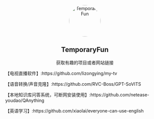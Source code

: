 <p align="center">
 <img width="100px" src="https://avatars.githubusercontent.com/u/49302081?s%E2%80%A600&u=fbe1008bc4d947954c32b958b36431e1992e1ee5&v=4" style="border-radius: 50%" 
 alt="TemporaryFun" />
 <h2 align="center">TemporaryFun</h2>
 <p align="center">获取有趣的项目或者网站链接</p>
</p>
<p src="https://github.com/lizongying/my-tv">【电视直播软件】:https://github.com/lizongying/my-tv</p>
<p src="https://github.com/RVC-Boss/GPT-SoVITS">【语音转换/声音克隆】:https://github.com/RVC-Boss/GPT-SoVITS</p>
<p src="https://github.com/netease-youdao/QAnything">【本地知识库问答系统，可断网安装使用】:https://github.com/netease-youdao/QAnything</p>
<p src="https://github.com/xiaolai/everyone-can-use-english">【英语学习】:https://github.com/xiaolai/everyone-can-use-english</p>
